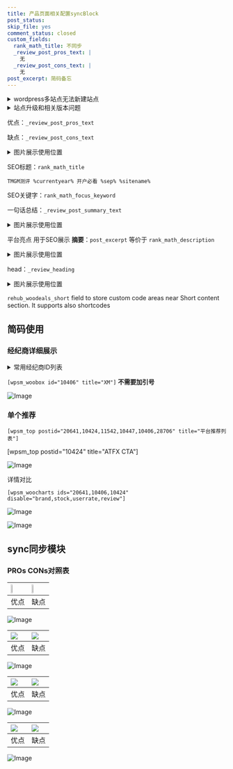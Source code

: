 ```yaml
---
title: 产品页面相关配置syncBlock
post_status: 
skip_file: yes
comment_status: closed
custom_fields:
  rank_math_title: 不同步
  _review_post_pros_text: |
    无
  _review_post_cons_text: |
    无
post_excerpt: 简码备忘
---
```

<details><summary>wordpress多站点无法新建站点</summary>

<li>和报错需要清理cookies一样的原因</li>
<li>wp-config.php里面<code>define( 'SUBDOMAIN_INSTALL', false );//子域名安装</code></li>
<li>新建子站点是用<code>define( 'SUBDOMAIN_INSTALL', true);//子域名安装</code> 完成以后，改成<code>false</code></li>
</details>

<details><summary>站点升级和相关版本问题</summary>

<p>wordpress：5.9.9
woocommerce：7.5.1
出现问题的地方：主题选项里面>><strong>Product layout >>compact style</strong></p>
<p>如何出现没有用过的字段 导致无法保存。先导出配置 然后进行修改，后面再次恢复即可。</p>
<p>出现部分字段无法显示时，需要返回默认布局后，对产品进行保存就好了。</p>
<p></p>
</details>

优点：`_review_post_pros_text`

缺点：`_review_post_cons_text`

<details><summary>图片展示使用位置</summary>

<img src="https://prod-files-secure.s3.us-west-2.amazonaws.com/39ed1227-6d7d-4570-be36-9ccd4a2c4241/f51d3d83-55d4-4bdf-9604-f37ec77ab556/Untitled.png?X-Amz-Algorithm=AWS4-HMAC-SHA256&X-Amz-Content-Sha256=UNSIGNED-PAYLOAD&X-Amz-Credential=ASIAZI2LB4666W5E7NKJ%2F20250615%2Fus-west-2%2Fs3%2Faws4_request&X-Amz-Date=20250615T105524Z&X-Amz-Expires=3600&X-Amz-Security-Token=IQoJb3JpZ2luX2VjEFkaCXVzLXdlc3QtMiJGMEQCIAU7KqaSFtnPQyDz%2Bk9aObDMPT5qoVwMuMs%2FANKlJ7p3AiA%2F%2FaFuv%2F7y9Z%2FrIeNH6gbh1ezyaLI2cVJ2ooouMXRLqSr%2FAwhCEAAaDDYzNzQyMzE4MzgwNSIMHYkw50Bil%2BLuC19NKtwDiFIOv2GoHtt6as%2B5QHrDmF37JcDWHLTtX%2B0FghPDJpHecrbrmBKjAPFK4kTzkaBl4JzKKLDSseH68jIPNxNXbX29NpaHEDz0QhpPyiFqlRFpNKCQNU9ZcEX6N%2BRtEAsjjZYULqziZaBmZbEK9ods4iwYmoDu4h9bNuQW41e%2BIJUiCyMOavRLqN1%2FgaYz0RIdzHZfkz%2Fk49%2BYO7lLbh6mmq4%2FkoIIuDqmL2bNIverCGVa72M5LWMfuZZmAhDBm7M%2BRxpkXBsTGa9l8IXjtUIN2CgzqJJewLjRY8CdgZEOEDZwh6M1Gl0u4R3CKOy%2FsXlJcBeOVRxhgIuKSg67EJqA3w0MxF%2BjFOTlmiV3k%2FDE1OWvXOjRkS03KfYSD55%2BnqeP9ZDH5zF8KdXRS9hZCO%2FLZDg5X7jELQX63zuVPXmkIgo6qF%2FDAZnSvXuvUGBXbpWykSR2A7s1DOo%2FvVhdxaG%2FkzC0AeoezojjKgN0HY7xLQ0l8N6ASsLxa5jxAmqTVB8Kei7ues9%2FXaiZr%2BYRcpn3TO8jN3g0z8W5EQSc45%2BKVB7hUEyYXRRjH38nLAidbc2GDT3t6OExY9AJI6c8o3BVeFYLEftSGcdcYmCCQP3gFMPTSNFjYrAz1D0aeV4w7pm6wgY6pgFs5E3QlHnynddMPn4e%2ByP%2FLnHcBi1sTzYsuRYTTD8VLFUzg94pVgpZpZcwZF9ipEQY1OcNm9SqvMQfhFSe93jg9RXtC4a7%2BQDOV4ejPwkz0YPxzXn3U7Q1qimR1%2BYtOdWzgX4WUT3jHvUxj8FvRGbG%2FaToSnhhRuPGQQ8Nys%2BbOJlqkRhA1gGL04FP1T%2BhWR4YLJ%2BumfxXJrMRwrew8ei333jz6e2p&X-Amz-Signature=e58de2f871674a25ce8e363ae7f259f3fa9314b7503b9bde64cbac53208a25ed&X-Amz-SignedHeaders=host&x-amz-checksum-mode=ENABLED&x-id=GetObject" alt="Image">
</details>

SEO标题：`rank_math_title`

`TMGM测评 %currentyear% 开户必看 %sep% %sitename%`

SEO关键字：`rank_math_focus_keyword`

一句话总结：`_review_post_summary_text`

<details><summary>图片展示使用位置</summary>

<img src="https://prod-files-secure.s3.us-west-2.amazonaws.com/39ed1227-6d7d-4570-be36-9ccd4a2c4241/4b96a922-296c-4f4e-8630-d1c870cbce01/Untitled.png?X-Amz-Algorithm=AWS4-HMAC-SHA256&X-Amz-Content-Sha256=UNSIGNED-PAYLOAD&X-Amz-Credential=ASIAZI2LB4663WCGL3A6%2F20250615%2Fus-west-2%2Fs3%2Faws4_request&X-Amz-Date=20250615T105524Z&X-Amz-Expires=3600&X-Amz-Security-Token=IQoJb3JpZ2luX2VjEFgaCXVzLXdlc3QtMiJIMEYCIQD%2BsfDElzUSw8FTFz%2BFSoYB7aMskViRPMhigNNyKa3HYQIhANvfv12wFlxPNo6L8Kb6UVBgiZfVMT0bNN5Uw7o0QtKuKv8DCEEQABoMNjM3NDIzMTgzODA1IgxM%2B1JP5dBiW7yoQCoq3AOe%2FBVtC6jgHhOMoz5ajomRSyT%2FHtykiQCacrME7ao6uzATT5VRN5inz8zEUrX1c%2BErKKthl3ScDEPZ6OfcSZpmONCsH33yKhx82CSSNBlfwkawjnGAtDJEA9MTamABexnN%2FcJnFzlYBYG6X3sx%2F0OtmiaVo%2FF9pt1mIZmgsqTrXGcNiz7m2lMW0rW5GYRRhN4XDGlzbXtHo2Q2OPcL7mpduVYFPiCpYiQVS%2B2Z61k0pJ5v4x%2F7lYpymHDk0NCD7g%2FLssQ0IHgp4KUmsSDD4SUmqqZ8%2Fq%2FbbaHoB%2BDRWmSxtdq%2BxvDUJEckw5F4NsEEGoz81QcCDRaAxQQfDMD8rUlLQ0uMchh3AUyxL%2BsqnE0XoNPF%2FPKq0R1fnbDZ4xL%2BHIOv72cVm872LMMG5fSP9y6W6OqzBo6J%2BRCxyyzcaRhNj3AE7jARgOXlTeuL8ETYKa%2BIzEMnYDpJEh2MF89vrhuvA7iiIMzXfiP8VAvQL7iqpcGUw%2BaykTtUl%2FdeJUzZCClHjTSg4zlXMzmED0v3kk0ta8iCfK%2Fihoi8UU8waOq3lFnZhu%2FEMMUyzofZ1AwAjNv4KmnmMRSfBJ09ll8d2q8GUl%2FH%2FjzYASFRmKudp2hen3RUHINMw4Z6i6wu7jC287nCBjqkAayu4Ndl5Pm9ySuE%2BycOvzoHkYOKSfoALjQVTSYClBZrDm%2FEPzZmggUufhcc54ztUIL11qaLxoQBfOFxkIBFZe7INCC2JZ6SeDUuU%2B4VPxZ1bGMUeVcQhsh62IuXXxHAoc9rWlhpYITfEzuQUDMuz3Q%2FBsw9Z6ELiT95W1YO4iEP3hKYP01ptUUW%2FAM7sCF9L3EfQodjpd00ioe6bXikVx%2BJv%2BRq&X-Amz-Signature=597954bd0c6302aa150f4731ab1e0b1ffcf7ddf5bb5e9a5b788dff7f96d6504a&X-Amz-SignedHeaders=host&x-amz-checksum-mode=ENABLED&x-id=GetObject" alt="Image">
</details>

平台亮点 用于SEO展示 **摘要**：`post_excerpt`  等价于 `rank_math_description`

<details><summary>图片展示使用位置</summary>

<img src="https://prod-files-secure.s3.us-west-2.amazonaws.com/39ed1227-6d7d-4570-be36-9ccd4a2c4241/1ee11f63-b60a-4dfe-a7a7-d58ff23b5d88/Untitled.png?X-Amz-Algorithm=AWS4-HMAC-SHA256&X-Amz-Content-Sha256=UNSIGNED-PAYLOAD&X-Amz-Credential=ASIAZI2LB466VFJUZRJH%2F20250615%2Fus-west-2%2Fs3%2Faws4_request&X-Amz-Date=20250615T105525Z&X-Amz-Expires=3600&X-Amz-Security-Token=IQoJb3JpZ2luX2VjEFoaCXVzLXdlc3QtMiJHMEUCIQCSJ58N50KFRePDd1YtWs3mYzzXvMgFtSOG%2F1pyZGD71gIgOWgLb1zvsO3Oa4bDf%2BmoJHr32kwKRn13MIfLCxltEbEq%2FwMIQxAAGgw2Mzc0MjMxODM4MDUiDBz4TSBN2OX6YaXDDircA7bLtsVJa%2BODzXoVoMESfbLkRV7qGxirUreDBZEuDmWHii3D9ONjKpILtFiAoTL2JIYEhCQ7PTyoGlTzbE1Qnu2DOZvBZlgNq%2FM514WSCi0ZYk%2FP7Uq5g6HV4Xz%2FKCME6%2B7q5TJJqLos69%2BoHPUx1eSqC%2BiVqQwCHiSKXQx2dY2x8bGchPgDFeo%2BHK%2B9K1AFSkvAsQzC2ZnfdKAmNiliWKy2GA1Vr9Y1%2FOoHsozPb8Tp%2BWZavhHr%2F%2FH1d5iSrwM8ApkCd0VR51XfOgc832IAZo8Ik7BdoGHQ5ig7a9wcUzh0kG5dOu2uCPQfu%2FdLEs30Mqyad3R4meRuh6fYi6ukEiwhcXdqEzdS98tLGX2N2moWzjuks%2FKLLuGJLs7aLvjf%2B8j0YNAuK8qL%2BsbgNhuGNbvvMrE99zCcok4GOitqvvJypKKVc1xI7k0U%2FMOi5x8V24JPLU%2BXTrZ57aVQYRFX2YKWV2rB4lakjKfeDH7rAjSutoJB8ghWiknZhDseQKIN36rpNA%2BbqAgp2zfaL54MB9DsJaebvZ%2BFW4FfOMW9tQSYogSOOhVL1XjxeZ5AUnm%2FH%2BkRO9slelNoUZNqn7I%2FMwXep4dzjWtk1era%2BeXv07xp4VxjKrpDK3kHPBuRMO%2B3usIGOqUB70la6GYgJQcD1d2GNGFFGD0aAlaJzJVB%2BtuF1Td%2FFYN3xcfKrm%2F4OxCI5319c0QaR41jQa6ngoTq9oS39CHPYTW2nWFx37fNOAeN4iMoUKvgcNgo1Zj%2BzIrA3YhapJqU4IAWEXJJ3tLAvF4JtAfRJBS8ZN1aBAqByIrSGAEm1biWzCirCH4oXmKUEkEpTbDfIOamX9BtCUztXqC8S1T8BkbALIz9&X-Amz-Signature=d5a3aa36322c17b5c8c42a9f47a2e925c7f0f0130927b0b39ac96650d2b69956&X-Amz-SignedHeaders=host&x-amz-checksum-mode=ENABLED&x-id=GetObject" alt="Image">
<img src="https://prod-files-secure.s3.us-west-2.amazonaws.com/39ed1227-6d7d-4570-be36-9ccd4a2c4241/ad4118b5-78d8-4fbe-801e-3b29b5d99c01/Untitled.png?X-Amz-Algorithm=AWS4-HMAC-SHA256&X-Amz-Content-Sha256=UNSIGNED-PAYLOAD&X-Amz-Credential=ASIAZI2LB466VFJUZRJH%2F20250615%2Fus-west-2%2Fs3%2Faws4_request&X-Amz-Date=20250615T105525Z&X-Amz-Expires=3600&X-Amz-Security-Token=IQoJb3JpZ2luX2VjEFoaCXVzLXdlc3QtMiJHMEUCIQCSJ58N50KFRePDd1YtWs3mYzzXvMgFtSOG%2F1pyZGD71gIgOWgLb1zvsO3Oa4bDf%2BmoJHr32kwKRn13MIfLCxltEbEq%2FwMIQxAAGgw2Mzc0MjMxODM4MDUiDBz4TSBN2OX6YaXDDircA7bLtsVJa%2BODzXoVoMESfbLkRV7qGxirUreDBZEuDmWHii3D9ONjKpILtFiAoTL2JIYEhCQ7PTyoGlTzbE1Qnu2DOZvBZlgNq%2FM514WSCi0ZYk%2FP7Uq5g6HV4Xz%2FKCME6%2B7q5TJJqLos69%2BoHPUx1eSqC%2BiVqQwCHiSKXQx2dY2x8bGchPgDFeo%2BHK%2B9K1AFSkvAsQzC2ZnfdKAmNiliWKy2GA1Vr9Y1%2FOoHsozPb8Tp%2BWZavhHr%2F%2FH1d5iSrwM8ApkCd0VR51XfOgc832IAZo8Ik7BdoGHQ5ig7a9wcUzh0kG5dOu2uCPQfu%2FdLEs30Mqyad3R4meRuh6fYi6ukEiwhcXdqEzdS98tLGX2N2moWzjuks%2FKLLuGJLs7aLvjf%2B8j0YNAuK8qL%2BsbgNhuGNbvvMrE99zCcok4GOitqvvJypKKVc1xI7k0U%2FMOi5x8V24JPLU%2BXTrZ57aVQYRFX2YKWV2rB4lakjKfeDH7rAjSutoJB8ghWiknZhDseQKIN36rpNA%2BbqAgp2zfaL54MB9DsJaebvZ%2BFW4FfOMW9tQSYogSOOhVL1XjxeZ5AUnm%2FH%2BkRO9slelNoUZNqn7I%2FMwXep4dzjWtk1era%2BeXv07xp4VxjKrpDK3kHPBuRMO%2B3usIGOqUB70la6GYgJQcD1d2GNGFFGD0aAlaJzJVB%2BtuF1Td%2FFYN3xcfKrm%2F4OxCI5319c0QaR41jQa6ngoTq9oS39CHPYTW2nWFx37fNOAeN4iMoUKvgcNgo1Zj%2BzIrA3YhapJqU4IAWEXJJ3tLAvF4JtAfRJBS8ZN1aBAqByIrSGAEm1biWzCirCH4oXmKUEkEpTbDfIOamX9BtCUztXqC8S1T8BkbALIz9&X-Amz-Signature=bb61c48d015e769dfc5d44378708a62ce9324a981eb8e383572ecbce56cb58c0&X-Amz-SignedHeaders=host&x-amz-checksum-mode=ENABLED&x-id=GetObject" alt="Image">
<img src="https://prod-files-secure.s3.us-west-2.amazonaws.com/39ed1227-6d7d-4570-be36-9ccd4a2c4241/a38cf7c9-a79c-4b64-9e94-13589fe0758b/Untitled.png?X-Amz-Algorithm=AWS4-HMAC-SHA256&X-Amz-Content-Sha256=UNSIGNED-PAYLOAD&X-Amz-Credential=ASIAZI2LB466VFJUZRJH%2F20250615%2Fus-west-2%2Fs3%2Faws4_request&X-Amz-Date=20250615T105525Z&X-Amz-Expires=3600&X-Amz-Security-Token=IQoJb3JpZ2luX2VjEFoaCXVzLXdlc3QtMiJHMEUCIQCSJ58N50KFRePDd1YtWs3mYzzXvMgFtSOG%2F1pyZGD71gIgOWgLb1zvsO3Oa4bDf%2BmoJHr32kwKRn13MIfLCxltEbEq%2FwMIQxAAGgw2Mzc0MjMxODM4MDUiDBz4TSBN2OX6YaXDDircA7bLtsVJa%2BODzXoVoMESfbLkRV7qGxirUreDBZEuDmWHii3D9ONjKpILtFiAoTL2JIYEhCQ7PTyoGlTzbE1Qnu2DOZvBZlgNq%2FM514WSCi0ZYk%2FP7Uq5g6HV4Xz%2FKCME6%2B7q5TJJqLos69%2BoHPUx1eSqC%2BiVqQwCHiSKXQx2dY2x8bGchPgDFeo%2BHK%2B9K1AFSkvAsQzC2ZnfdKAmNiliWKy2GA1Vr9Y1%2FOoHsozPb8Tp%2BWZavhHr%2F%2FH1d5iSrwM8ApkCd0VR51XfOgc832IAZo8Ik7BdoGHQ5ig7a9wcUzh0kG5dOu2uCPQfu%2FdLEs30Mqyad3R4meRuh6fYi6ukEiwhcXdqEzdS98tLGX2N2moWzjuks%2FKLLuGJLs7aLvjf%2B8j0YNAuK8qL%2BsbgNhuGNbvvMrE99zCcok4GOitqvvJypKKVc1xI7k0U%2FMOi5x8V24JPLU%2BXTrZ57aVQYRFX2YKWV2rB4lakjKfeDH7rAjSutoJB8ghWiknZhDseQKIN36rpNA%2BbqAgp2zfaL54MB9DsJaebvZ%2BFW4FfOMW9tQSYogSOOhVL1XjxeZ5AUnm%2FH%2BkRO9slelNoUZNqn7I%2FMwXep4dzjWtk1era%2BeXv07xp4VxjKrpDK3kHPBuRMO%2B3usIGOqUB70la6GYgJQcD1d2GNGFFGD0aAlaJzJVB%2BtuF1Td%2FFYN3xcfKrm%2F4OxCI5319c0QaR41jQa6ngoTq9oS39CHPYTW2nWFx37fNOAeN4iMoUKvgcNgo1Zj%2BzIrA3YhapJqU4IAWEXJJ3tLAvF4JtAfRJBS8ZN1aBAqByIrSGAEm1biWzCirCH4oXmKUEkEpTbDfIOamX9BtCUztXqC8S1T8BkbALIz9&X-Amz-Signature=c4dc531a97a7c349f81958ef73166e57e5aab8190008ac880cc55597487064e2&X-Amz-SignedHeaders=host&x-amz-checksum-mode=ENABLED&x-id=GetObject" alt="Image">
<img src="https://prod-files-secure.s3.us-west-2.amazonaws.com/39ed1227-6d7d-4570-be36-9ccd4a2c4241/7da6fc1e-d2ac-42ae-8c75-cb5749aa18f6/Untitled.png?X-Amz-Algorithm=AWS4-HMAC-SHA256&X-Amz-Content-Sha256=UNSIGNED-PAYLOAD&X-Amz-Credential=ASIAZI2LB466VFJUZRJH%2F20250615%2Fus-west-2%2Fs3%2Faws4_request&X-Amz-Date=20250615T105525Z&X-Amz-Expires=3600&X-Amz-Security-Token=IQoJb3JpZ2luX2VjEFoaCXVzLXdlc3QtMiJHMEUCIQCSJ58N50KFRePDd1YtWs3mYzzXvMgFtSOG%2F1pyZGD71gIgOWgLb1zvsO3Oa4bDf%2BmoJHr32kwKRn13MIfLCxltEbEq%2FwMIQxAAGgw2Mzc0MjMxODM4MDUiDBz4TSBN2OX6YaXDDircA7bLtsVJa%2BODzXoVoMESfbLkRV7qGxirUreDBZEuDmWHii3D9ONjKpILtFiAoTL2JIYEhCQ7PTyoGlTzbE1Qnu2DOZvBZlgNq%2FM514WSCi0ZYk%2FP7Uq5g6HV4Xz%2FKCME6%2B7q5TJJqLos69%2BoHPUx1eSqC%2BiVqQwCHiSKXQx2dY2x8bGchPgDFeo%2BHK%2B9K1AFSkvAsQzC2ZnfdKAmNiliWKy2GA1Vr9Y1%2FOoHsozPb8Tp%2BWZavhHr%2F%2FH1d5iSrwM8ApkCd0VR51XfOgc832IAZo8Ik7BdoGHQ5ig7a9wcUzh0kG5dOu2uCPQfu%2FdLEs30Mqyad3R4meRuh6fYi6ukEiwhcXdqEzdS98tLGX2N2moWzjuks%2FKLLuGJLs7aLvjf%2B8j0YNAuK8qL%2BsbgNhuGNbvvMrE99zCcok4GOitqvvJypKKVc1xI7k0U%2FMOi5x8V24JPLU%2BXTrZ57aVQYRFX2YKWV2rB4lakjKfeDH7rAjSutoJB8ghWiknZhDseQKIN36rpNA%2BbqAgp2zfaL54MB9DsJaebvZ%2BFW4FfOMW9tQSYogSOOhVL1XjxeZ5AUnm%2FH%2BkRO9slelNoUZNqn7I%2FMwXep4dzjWtk1era%2BeXv07xp4VxjKrpDK3kHPBuRMO%2B3usIGOqUB70la6GYgJQcD1d2GNGFFGD0aAlaJzJVB%2BtuF1Td%2FFYN3xcfKrm%2F4OxCI5319c0QaR41jQa6ngoTq9oS39CHPYTW2nWFx37fNOAeN4iMoUKvgcNgo1Zj%2BzIrA3YhapJqU4IAWEXJJ3tLAvF4JtAfRJBS8ZN1aBAqByIrSGAEm1biWzCirCH4oXmKUEkEpTbDfIOamX9BtCUztXqC8S1T8BkbALIz9&X-Amz-Signature=e8cc2278c759d8c352a9a1bdf84ec17d03de3baf5dc880823978f8bbb5db8542&X-Amz-SignedHeaders=host&x-amz-checksum-mode=ENABLED&x-id=GetObject" alt="Image">
<img src="https://prod-files-secure.s3.us-west-2.amazonaws.com/39ed1227-6d7d-4570-be36-9ccd4a2c4241/7e97f40a-eaee-47f5-b2f9-475f96808fa7/Untitled.png?X-Amz-Algorithm=AWS4-HMAC-SHA256&X-Amz-Content-Sha256=UNSIGNED-PAYLOAD&X-Amz-Credential=ASIAZI2LB466VFJUZRJH%2F20250615%2Fus-west-2%2Fs3%2Faws4_request&X-Amz-Date=20250615T105525Z&X-Amz-Expires=3600&X-Amz-Security-Token=IQoJb3JpZ2luX2VjEFoaCXVzLXdlc3QtMiJHMEUCIQCSJ58N50KFRePDd1YtWs3mYzzXvMgFtSOG%2F1pyZGD71gIgOWgLb1zvsO3Oa4bDf%2BmoJHr32kwKRn13MIfLCxltEbEq%2FwMIQxAAGgw2Mzc0MjMxODM4MDUiDBz4TSBN2OX6YaXDDircA7bLtsVJa%2BODzXoVoMESfbLkRV7qGxirUreDBZEuDmWHii3D9ONjKpILtFiAoTL2JIYEhCQ7PTyoGlTzbE1Qnu2DOZvBZlgNq%2FM514WSCi0ZYk%2FP7Uq5g6HV4Xz%2FKCME6%2B7q5TJJqLos69%2BoHPUx1eSqC%2BiVqQwCHiSKXQx2dY2x8bGchPgDFeo%2BHK%2B9K1AFSkvAsQzC2ZnfdKAmNiliWKy2GA1Vr9Y1%2FOoHsozPb8Tp%2BWZavhHr%2F%2FH1d5iSrwM8ApkCd0VR51XfOgc832IAZo8Ik7BdoGHQ5ig7a9wcUzh0kG5dOu2uCPQfu%2FdLEs30Mqyad3R4meRuh6fYi6ukEiwhcXdqEzdS98tLGX2N2moWzjuks%2FKLLuGJLs7aLvjf%2B8j0YNAuK8qL%2BsbgNhuGNbvvMrE99zCcok4GOitqvvJypKKVc1xI7k0U%2FMOi5x8V24JPLU%2BXTrZ57aVQYRFX2YKWV2rB4lakjKfeDH7rAjSutoJB8ghWiknZhDseQKIN36rpNA%2BbqAgp2zfaL54MB9DsJaebvZ%2BFW4FfOMW9tQSYogSOOhVL1XjxeZ5AUnm%2FH%2BkRO9slelNoUZNqn7I%2FMwXep4dzjWtk1era%2BeXv07xp4VxjKrpDK3kHPBuRMO%2B3usIGOqUB70la6GYgJQcD1d2GNGFFGD0aAlaJzJVB%2BtuF1Td%2FFYN3xcfKrm%2F4OxCI5319c0QaR41jQa6ngoTq9oS39CHPYTW2nWFx37fNOAeN4iMoUKvgcNgo1Zj%2BzIrA3YhapJqU4IAWEXJJ3tLAvF4JtAfRJBS8ZN1aBAqByIrSGAEm1biWzCirCH4oXmKUEkEpTbDfIOamX9BtCUztXqC8S1T8BkbALIz9&X-Amz-Signature=3afa1a2df0902b04fe974dff47bbfc55a4f1bfb1405a75056a9660798051e8b8&X-Amz-SignedHeaders=host&x-amz-checksum-mode=ENABLED&x-id=GetObject" alt="Image">
</details>

head：`_review_heading`

<details><summary>图片展示使用位置</summary>

<img src="https://prod-files-secure.s3.us-west-2.amazonaws.com/39ed1227-6d7d-4570-be36-9ccd4a2c4241/3a4650ad-9887-415c-889a-edd51fa54f27/Untitled.png?X-Amz-Algorithm=AWS4-HMAC-SHA256&X-Amz-Content-Sha256=UNSIGNED-PAYLOAD&X-Amz-Credential=ASIAZI2LB4664KQW6KFS%2F20250615%2Fus-west-2%2Fs3%2Faws4_request&X-Amz-Date=20250615T105525Z&X-Amz-Expires=3600&X-Amz-Security-Token=IQoJb3JpZ2luX2VjEFoaCXVzLXdlc3QtMiJIMEYCIQCxDXhNx5bFNseJP7sXZyiZWFYkYQY5gsyHKfizItnEOQIhAMJ7o0vjbi9f651CJRBJYi0XJu9jWMLFPOftw1zP7Pl8Kv8DCEMQABoMNjM3NDIzMTgzODA1IgyKu%2FgVsu1devYCC0wq3AM%2FUX6zhq7QbH4jmqXsatZRzOqz%2BGBnNPyJQIdpkrWZyAHzCPXW%2BGdRcPL9A0eUWdyY19FC%2BHyuJg3%2BsRqHjgMOqEAZf91z4ZGZ0tQ5t9dRL2CafgXROKmfmFAsbzArOiyWf5TK8DAkNsYynvup5yiJrQTvUHNgFsPWzasGNQtOVLByAPtBNI9XgnWB9Jd0moRtOL4BZeAQQ2QhM24SFUBwnK9ERy%2FiLPIZFIx2AvUvsX4souqMEzjX0U4DLx43en3uvBhpEUPfVXxmX7sSNNvu0HXojNRwGcdEFIpBZ6aGceOnV24DVAeyPMSynCNfrQR3z9fpAhJ18xI2CWsReDwNEOb2NT6R99JzKEtH%2FPXmFxL38vNJ3LwP70IFbn4TNcRtc66UVxDZpDRhfRnjxw6vYBlIxbr%2B9P0SxvMUMVYuM9YTdFZCgxHmCn2ozjAQ64hO1Lf5NXpKVN3HgGaW3Y2%2FraGdGL%2FmiFTX2DwS6A0jyogvhf6qb0InZgqKgJln%2B44DznAG28xpnfZ5KNl9zU5GThC6bBidnysI0L%2B%2FdVNOvIVpTXrm4cjWBy0T9173EQMoSckDAM8opOLU4xFgCfIkuQ6wUBw%2B9iBUGeOJ86i4JE9J2hxsMgWKR8RDHzDoubrCBjqkAYGEXjXiiWMsaP%2FV7qwqB7laLO1dpE3314J9JJSkSETK0CL5UzFdnESLA3kCsANxPRCO5Y30sVGmQEG6%2F1EzfdPcGyjMyPVGPGYFtsEyXbrMKcYx6UYKT7hzS4eRA5l%2F2t8eOzLmK7xJ3%2B0m0pU27TBLB3QOY2JJFI3CGCoHvVaMsfq8fL4gd3JHDp7Ky1FJEfGElKC2QCKGn7BHUOzanxBoy%2Fay&X-Amz-Signature=dec086e340e73e3d0967c16e9bbdfc17b2d169d75c6baa6b9759827f538e0100&X-Amz-SignedHeaders=host&x-amz-checksum-mode=ENABLED&x-id=GetObject" alt="Image">
</details>

`rehub_woodeals_short`	field to store custom code areas near Short content section. It supports also shortcodes



## 简码使用

### 经纪商详细展示

<details><summary>常用经纪商ID列表</summary>

<pre><code class="php">嘉盛 ===> 20641  [wpsm_woobox id="20641" title="嘉盛"]
易信easymarkets ===> 11542  [wpsm_woobox id="11542" title="易信easymarkets"]
ATFX外汇 ===> 10424  [wpsm_woobox id="10424" title="ATFX"]
XM ===> 10406  [wpsm_woobox id="10406" title="XM"]
TMGM ===> 29622  [wpsm_woobox id="29622" title="TMGM"]
HYCM ===> 10447  [wpsm_woobox id="10447" title="HYCM"]
fpmarkets澳福外汇 ===> 20639  [wpsm_woobox id="20639" title="fpmarkets澳福外汇"]</code></pre>
</details>

`[wpsm_woobox id="10406" title="XM"]` **不需要加引号**

![Image](https://prod-files-secure.s3.us-west-2.amazonaws.com/39ed1227-6d7d-4570-be36-9ccd4a2c4241/4f898f9d-0fa7-4e43-acd3-ac6bc7be575a/Untitled.png?X-Amz-Algorithm=AWS4-HMAC-SHA256&X-Amz-Content-Sha256=UNSIGNED-PAYLOAD&X-Amz-Credential=ASIAZI2LB466WI7DVNPN%2F20250615%2Fus-west-2%2Fs3%2Faws4_request&X-Amz-Date=20250615T105522Z&X-Amz-Expires=3600&X-Amz-Security-Token=IQoJb3JpZ2luX2VjEFgaCXVzLXdlc3QtMiJGMEQCIBi26BCtF1Jgtj1F4PvD98kswbUdl6YM7TPQV9dd2HDSAiA07ljHpG9XRx0%2F%2FRZNVTnevkCDe5Pz%2BCwnt1K0s0YHMir%2FAwhBEAAaDDYzNzQyMzE4MzgwNSIMVlH4U8JknWuROeMZKtwDWoQ%2By6yKXiuo3jPoOX6Ouw04h7hvaSDBnUEFShI0h8Elrjf%2FULukQkjjBMMdCDtu%2Bd9E%2FBT5zOkhKib0DHWbAgnIuJM3u1m%2FTenNcm9WJX37VDZWbkafLnxiM5H16nk9YP0QZOWzcQqd3UJQChWZL7%2F82fCEMGzff4MM7l9v17VBBlXBSuboC3AE6Oibrj9Wl45XuyBIWAYN1xV0x2DTC%2BOuLOAhS3tmfn6Dbpq%2FRjV%2BXqsKJCz%2BYMyudOR703XquMS2Y6YvwmV3UB%2BKZL0aIypz%2F1Z0ssZM96E1qBXtLJqrB651w8FeClRspAe8MqJrfV6FwYkJyNEUIPshzM0YRJv8ykclA4Bb560wwQfuYQ5XVM8%2FTQyESSTjChqDt5qBH2NMi27%2BDVLHrqbgRYSur8yCQ7SAHMcwiyxD5%2F%2BORsm6WBR9uB8A5k3FjTs%2FQgx5sk4%2ByH0Uoq6OOAmP4YPcpYrifUyyQ%2F%2FU8wfhKrMemYz9N1fg%2BZUC8iBi4BTv870GgQlbnnfrO1yVvHMjs40zhsJIfoL9MsLtf%2Fcm0%2BPyEOIRCBrIsCMInkpb1UH5M1ss6zeQBIQxD2nEfOh4uV5OA0KEsUFXwWfgdNh1u0xoE%2B9AZzdy5q8ClTcnhPYwieu5wgY6pgERk8tSEneQrg8hZP35y9mqZMqyyR4HGROmfHyu%2Fv0mWlAVdJK50riVCt6PDBDy6S98%2FhObi84O%2B4f3KJSEFLWaptKfmiG9HtTzF5sgQ2BFawO%2FVBUlEnaXTAtA5gGhgaC2zfmhApgXNoo9%2BYPYgGMr5eMSyrMIHbb%2BVjKFLdaAlZyMQvrAZfUzKuw4waBZc6B5dvGG1aZH0Jes86ojIrjlLkPXGM50&X-Amz-Signature=2d38bbbac2d16be185a00e6c2e3cf85bc1d3b6c12912cbd1db0e68d7f387f172&X-Amz-SignedHeaders=host&x-amz-checksum-mode=ENABLED&x-id=GetObject)

### 单个推荐
`[wpsm_top postid="20641,10424,11542,10447,10406,28706" title="平台推荐列表"]`

[wpsm_top postid="10424" title="ATFX CTA"]

![Image](https://prod-files-secure.s3.us-west-2.amazonaws.com/39ed1227-6d7d-4570-be36-9ccd4a2c4241/5ac620dc-51a8-48b6-b55d-91f47299193c/Untitled.png?X-Amz-Algorithm=AWS4-HMAC-SHA256&X-Amz-Content-Sha256=UNSIGNED-PAYLOAD&X-Amz-Credential=ASIAZI2LB466WI7DVNPN%2F20250615%2Fus-west-2%2Fs3%2Faws4_request&X-Amz-Date=20250615T105522Z&X-Amz-Expires=3600&X-Amz-Security-Token=IQoJb3JpZ2luX2VjEFgaCXVzLXdlc3QtMiJGMEQCIBi26BCtF1Jgtj1F4PvD98kswbUdl6YM7TPQV9dd2HDSAiA07ljHpG9XRx0%2F%2FRZNVTnevkCDe5Pz%2BCwnt1K0s0YHMir%2FAwhBEAAaDDYzNzQyMzE4MzgwNSIMVlH4U8JknWuROeMZKtwDWoQ%2By6yKXiuo3jPoOX6Ouw04h7hvaSDBnUEFShI0h8Elrjf%2FULukQkjjBMMdCDtu%2Bd9E%2FBT5zOkhKib0DHWbAgnIuJM3u1m%2FTenNcm9WJX37VDZWbkafLnxiM5H16nk9YP0QZOWzcQqd3UJQChWZL7%2F82fCEMGzff4MM7l9v17VBBlXBSuboC3AE6Oibrj9Wl45XuyBIWAYN1xV0x2DTC%2BOuLOAhS3tmfn6Dbpq%2FRjV%2BXqsKJCz%2BYMyudOR703XquMS2Y6YvwmV3UB%2BKZL0aIypz%2F1Z0ssZM96E1qBXtLJqrB651w8FeClRspAe8MqJrfV6FwYkJyNEUIPshzM0YRJv8ykclA4Bb560wwQfuYQ5XVM8%2FTQyESSTjChqDt5qBH2NMi27%2BDVLHrqbgRYSur8yCQ7SAHMcwiyxD5%2F%2BORsm6WBR9uB8A5k3FjTs%2FQgx5sk4%2ByH0Uoq6OOAmP4YPcpYrifUyyQ%2F%2FU8wfhKrMemYz9N1fg%2BZUC8iBi4BTv870GgQlbnnfrO1yVvHMjs40zhsJIfoL9MsLtf%2Fcm0%2BPyEOIRCBrIsCMInkpb1UH5M1ss6zeQBIQxD2nEfOh4uV5OA0KEsUFXwWfgdNh1u0xoE%2B9AZzdy5q8ClTcnhPYwieu5wgY6pgERk8tSEneQrg8hZP35y9mqZMqyyR4HGROmfHyu%2Fv0mWlAVdJK50riVCt6PDBDy6S98%2FhObi84O%2B4f3KJSEFLWaptKfmiG9HtTzF5sgQ2BFawO%2FVBUlEnaXTAtA5gGhgaC2zfmhApgXNoo9%2BYPYgGMr5eMSyrMIHbb%2BVjKFLdaAlZyMQvrAZfUzKuw4waBZc6B5dvGG1aZH0Jes86ojIrjlLkPXGM50&X-Amz-Signature=6a205eeab4fc3abfa7006f9ef43ada49cb38872d1ae46ecf774268e9855ec69b&X-Amz-SignedHeaders=host&x-amz-checksum-mode=ENABLED&x-id=GetObject)

详情对比

`[wpsm_woocharts ids="20641,10406,10424" disable="brand,stock,userrate,review"]`

![Image](https://prod-files-secure.s3.us-west-2.amazonaws.com/39ed1227-6d7d-4570-be36-9ccd4a2c4241/bf3ba45f-b9f3-4295-8aef-b4a495fd25f4/Untitled.png?X-Amz-Algorithm=AWS4-HMAC-SHA256&X-Amz-Content-Sha256=UNSIGNED-PAYLOAD&X-Amz-Credential=ASIAZI2LB466WI7DVNPN%2F20250615%2Fus-west-2%2Fs3%2Faws4_request&X-Amz-Date=20250615T105522Z&X-Amz-Expires=3600&X-Amz-Security-Token=IQoJb3JpZ2luX2VjEFgaCXVzLXdlc3QtMiJGMEQCIBi26BCtF1Jgtj1F4PvD98kswbUdl6YM7TPQV9dd2HDSAiA07ljHpG9XRx0%2F%2FRZNVTnevkCDe5Pz%2BCwnt1K0s0YHMir%2FAwhBEAAaDDYzNzQyMzE4MzgwNSIMVlH4U8JknWuROeMZKtwDWoQ%2By6yKXiuo3jPoOX6Ouw04h7hvaSDBnUEFShI0h8Elrjf%2FULukQkjjBMMdCDtu%2Bd9E%2FBT5zOkhKib0DHWbAgnIuJM3u1m%2FTenNcm9WJX37VDZWbkafLnxiM5H16nk9YP0QZOWzcQqd3UJQChWZL7%2F82fCEMGzff4MM7l9v17VBBlXBSuboC3AE6Oibrj9Wl45XuyBIWAYN1xV0x2DTC%2BOuLOAhS3tmfn6Dbpq%2FRjV%2BXqsKJCz%2BYMyudOR703XquMS2Y6YvwmV3UB%2BKZL0aIypz%2F1Z0ssZM96E1qBXtLJqrB651w8FeClRspAe8MqJrfV6FwYkJyNEUIPshzM0YRJv8ykclA4Bb560wwQfuYQ5XVM8%2FTQyESSTjChqDt5qBH2NMi27%2BDVLHrqbgRYSur8yCQ7SAHMcwiyxD5%2F%2BORsm6WBR9uB8A5k3FjTs%2FQgx5sk4%2ByH0Uoq6OOAmP4YPcpYrifUyyQ%2F%2FU8wfhKrMemYz9N1fg%2BZUC8iBi4BTv870GgQlbnnfrO1yVvHMjs40zhsJIfoL9MsLtf%2Fcm0%2BPyEOIRCBrIsCMInkpb1UH5M1ss6zeQBIQxD2nEfOh4uV5OA0KEsUFXwWfgdNh1u0xoE%2B9AZzdy5q8ClTcnhPYwieu5wgY6pgERk8tSEneQrg8hZP35y9mqZMqyyR4HGROmfHyu%2Fv0mWlAVdJK50riVCt6PDBDy6S98%2FhObi84O%2B4f3KJSEFLWaptKfmiG9HtTzF5sgQ2BFawO%2FVBUlEnaXTAtA5gGhgaC2zfmhApgXNoo9%2BYPYgGMr5eMSyrMIHbb%2BVjKFLdaAlZyMQvrAZfUzKuw4waBZc6B5dvGG1aZH0Jes86ojIrjlLkPXGM50&X-Amz-Signature=3c150fb5a854197851d61f8fd51459d2a358fc382549726aa8a179488e5e041d&X-Amz-SignedHeaders=host&x-amz-checksum-mode=ENABLED&x-id=GetObject)

![Image](https://prod-files-secure.s3.us-west-2.amazonaws.com/39ed1227-6d7d-4570-be36-9ccd4a2c4241/30bc56ef-f383-4b48-9768-2ebc9e436ec0/Untitled.png?X-Amz-Algorithm=AWS4-HMAC-SHA256&X-Amz-Content-Sha256=UNSIGNED-PAYLOAD&X-Amz-Credential=ASIAZI2LB466WI7DVNPN%2F20250615%2Fus-west-2%2Fs3%2Faws4_request&X-Amz-Date=20250615T105522Z&X-Amz-Expires=3600&X-Amz-Security-Token=IQoJb3JpZ2luX2VjEFgaCXVzLXdlc3QtMiJGMEQCIBi26BCtF1Jgtj1F4PvD98kswbUdl6YM7TPQV9dd2HDSAiA07ljHpG9XRx0%2F%2FRZNVTnevkCDe5Pz%2BCwnt1K0s0YHMir%2FAwhBEAAaDDYzNzQyMzE4MzgwNSIMVlH4U8JknWuROeMZKtwDWoQ%2By6yKXiuo3jPoOX6Ouw04h7hvaSDBnUEFShI0h8Elrjf%2FULukQkjjBMMdCDtu%2Bd9E%2FBT5zOkhKib0DHWbAgnIuJM3u1m%2FTenNcm9WJX37VDZWbkafLnxiM5H16nk9YP0QZOWzcQqd3UJQChWZL7%2F82fCEMGzff4MM7l9v17VBBlXBSuboC3AE6Oibrj9Wl45XuyBIWAYN1xV0x2DTC%2BOuLOAhS3tmfn6Dbpq%2FRjV%2BXqsKJCz%2BYMyudOR703XquMS2Y6YvwmV3UB%2BKZL0aIypz%2F1Z0ssZM96E1qBXtLJqrB651w8FeClRspAe8MqJrfV6FwYkJyNEUIPshzM0YRJv8ykclA4Bb560wwQfuYQ5XVM8%2FTQyESSTjChqDt5qBH2NMi27%2BDVLHrqbgRYSur8yCQ7SAHMcwiyxD5%2F%2BORsm6WBR9uB8A5k3FjTs%2FQgx5sk4%2ByH0Uoq6OOAmP4YPcpYrifUyyQ%2F%2FU8wfhKrMemYz9N1fg%2BZUC8iBi4BTv870GgQlbnnfrO1yVvHMjs40zhsJIfoL9MsLtf%2Fcm0%2BPyEOIRCBrIsCMInkpb1UH5M1ss6zeQBIQxD2nEfOh4uV5OA0KEsUFXwWfgdNh1u0xoE%2B9AZzdy5q8ClTcnhPYwieu5wgY6pgERk8tSEneQrg8hZP35y9mqZMqyyR4HGROmfHyu%2Fv0mWlAVdJK50riVCt6PDBDy6S98%2FhObi84O%2B4f3KJSEFLWaptKfmiG9HtTzF5sgQ2BFawO%2FVBUlEnaXTAtA5gGhgaC2zfmhApgXNoo9%2BYPYgGMr5eMSyrMIHbb%2BVjKFLdaAlZyMQvrAZfUzKuw4waBZc6B5dvGG1aZH0Jes86ojIrjlLkPXGM50&X-Amz-Signature=67602d7c9f0ea186eefa0decdcf944de15b34a6c819af38204f9eb2380899467&X-Amz-SignedHeaders=host&x-amz-checksum-mode=ENABLED&x-id=GetObject)

## sync同步模块

### PROs CONs对照表

| <img src="https://cdn.ifttt.fun/gh/jarlin8/OSS@main/icons/customize/pros.svg" height="auto" width="37.3%"> | <img src="https://cdn.ifttt.fun/gh/jarlin8/OSS@main/icons/customize/cons.svg" height="auto" width="28.8%"> |
| :--- | :--- |
| 优点 | 缺点 |

![Image](https://prod-files-secure.s3.us-west-2.amazonaws.com/39ed1227-6d7d-4570-be36-9ccd4a2c4241/8742b755-dfb5-4004-9a5f-d6e561664bd8/Untitled.png?X-Amz-Algorithm=AWS4-HMAC-SHA256&X-Amz-Content-Sha256=UNSIGNED-PAYLOAD&X-Amz-Credential=ASIAZI2LB466WI7DVNPN%2F20250615%2Fus-west-2%2Fs3%2Faws4_request&X-Amz-Date=20250615T105522Z&X-Amz-Expires=3600&X-Amz-Security-Token=IQoJb3JpZ2luX2VjEFgaCXVzLXdlc3QtMiJGMEQCIBi26BCtF1Jgtj1F4PvD98kswbUdl6YM7TPQV9dd2HDSAiA07ljHpG9XRx0%2F%2FRZNVTnevkCDe5Pz%2BCwnt1K0s0YHMir%2FAwhBEAAaDDYzNzQyMzE4MzgwNSIMVlH4U8JknWuROeMZKtwDWoQ%2By6yKXiuo3jPoOX6Ouw04h7hvaSDBnUEFShI0h8Elrjf%2FULukQkjjBMMdCDtu%2Bd9E%2FBT5zOkhKib0DHWbAgnIuJM3u1m%2FTenNcm9WJX37VDZWbkafLnxiM5H16nk9YP0QZOWzcQqd3UJQChWZL7%2F82fCEMGzff4MM7l9v17VBBlXBSuboC3AE6Oibrj9Wl45XuyBIWAYN1xV0x2DTC%2BOuLOAhS3tmfn6Dbpq%2FRjV%2BXqsKJCz%2BYMyudOR703XquMS2Y6YvwmV3UB%2BKZL0aIypz%2F1Z0ssZM96E1qBXtLJqrB651w8FeClRspAe8MqJrfV6FwYkJyNEUIPshzM0YRJv8ykclA4Bb560wwQfuYQ5XVM8%2FTQyESSTjChqDt5qBH2NMi27%2BDVLHrqbgRYSur8yCQ7SAHMcwiyxD5%2F%2BORsm6WBR9uB8A5k3FjTs%2FQgx5sk4%2ByH0Uoq6OOAmP4YPcpYrifUyyQ%2F%2FU8wfhKrMemYz9N1fg%2BZUC8iBi4BTv870GgQlbnnfrO1yVvHMjs40zhsJIfoL9MsLtf%2Fcm0%2BPyEOIRCBrIsCMInkpb1UH5M1ss6zeQBIQxD2nEfOh4uV5OA0KEsUFXwWfgdNh1u0xoE%2B9AZzdy5q8ClTcnhPYwieu5wgY6pgERk8tSEneQrg8hZP35y9mqZMqyyR4HGROmfHyu%2Fv0mWlAVdJK50riVCt6PDBDy6S98%2FhObi84O%2B4f3KJSEFLWaptKfmiG9HtTzF5sgQ2BFawO%2FVBUlEnaXTAtA5gGhgaC2zfmhApgXNoo9%2BYPYgGMr5eMSyrMIHbb%2BVjKFLdaAlZyMQvrAZfUzKuw4waBZc6B5dvGG1aZH0Jes86ojIrjlLkPXGM50&X-Amz-Signature=b7cf071ea93172c15ab0dbd5e220259c96b6f4ce2843fa9a217026e66d03fba7&X-Amz-SignedHeaders=host&x-amz-checksum-mode=ENABLED&x-id=GetObject)

| <img src="https://cdn.ifttt.fun/gh/jarlin8/OSS@main/icons/customize/pros1.svg" height="auto"> | <img src="https://cdn.ifttt.fun/gh/jarlin8/OSS@main/icons/customize/cons1.svg" height="auto"> |
| :--- | :--- |
| 优点 | 缺点 |

![Image](https://prod-files-secure.s3.us-west-2.amazonaws.com/39ed1227-6d7d-4570-be36-9ccd4a2c4241/806358f8-c9c4-4e17-bb35-c6c76a5397a5/Untitled.png?X-Amz-Algorithm=AWS4-HMAC-SHA256&X-Amz-Content-Sha256=UNSIGNED-PAYLOAD&X-Amz-Credential=ASIAZI2LB466WI7DVNPN%2F20250615%2Fus-west-2%2Fs3%2Faws4_request&X-Amz-Date=20250615T105522Z&X-Amz-Expires=3600&X-Amz-Security-Token=IQoJb3JpZ2luX2VjEFgaCXVzLXdlc3QtMiJGMEQCIBi26BCtF1Jgtj1F4PvD98kswbUdl6YM7TPQV9dd2HDSAiA07ljHpG9XRx0%2F%2FRZNVTnevkCDe5Pz%2BCwnt1K0s0YHMir%2FAwhBEAAaDDYzNzQyMzE4MzgwNSIMVlH4U8JknWuROeMZKtwDWoQ%2By6yKXiuo3jPoOX6Ouw04h7hvaSDBnUEFShI0h8Elrjf%2FULukQkjjBMMdCDtu%2Bd9E%2FBT5zOkhKib0DHWbAgnIuJM3u1m%2FTenNcm9WJX37VDZWbkafLnxiM5H16nk9YP0QZOWzcQqd3UJQChWZL7%2F82fCEMGzff4MM7l9v17VBBlXBSuboC3AE6Oibrj9Wl45XuyBIWAYN1xV0x2DTC%2BOuLOAhS3tmfn6Dbpq%2FRjV%2BXqsKJCz%2BYMyudOR703XquMS2Y6YvwmV3UB%2BKZL0aIypz%2F1Z0ssZM96E1qBXtLJqrB651w8FeClRspAe8MqJrfV6FwYkJyNEUIPshzM0YRJv8ykclA4Bb560wwQfuYQ5XVM8%2FTQyESSTjChqDt5qBH2NMi27%2BDVLHrqbgRYSur8yCQ7SAHMcwiyxD5%2F%2BORsm6WBR9uB8A5k3FjTs%2FQgx5sk4%2ByH0Uoq6OOAmP4YPcpYrifUyyQ%2F%2FU8wfhKrMemYz9N1fg%2BZUC8iBi4BTv870GgQlbnnfrO1yVvHMjs40zhsJIfoL9MsLtf%2Fcm0%2BPyEOIRCBrIsCMInkpb1UH5M1ss6zeQBIQxD2nEfOh4uV5OA0KEsUFXwWfgdNh1u0xoE%2B9AZzdy5q8ClTcnhPYwieu5wgY6pgERk8tSEneQrg8hZP35y9mqZMqyyR4HGROmfHyu%2Fv0mWlAVdJK50riVCt6PDBDy6S98%2FhObi84O%2B4f3KJSEFLWaptKfmiG9HtTzF5sgQ2BFawO%2FVBUlEnaXTAtA5gGhgaC2zfmhApgXNoo9%2BYPYgGMr5eMSyrMIHbb%2BVjKFLdaAlZyMQvrAZfUzKuw4waBZc6B5dvGG1aZH0Jes86ojIrjlLkPXGM50&X-Amz-Signature=bc9663246823a3f9e22befa03366a0f23076d39c5a8808a4cfd0fd7efb61d093&X-Amz-SignedHeaders=host&x-amz-checksum-mode=ENABLED&x-id=GetObject)

| <img src="https://cdn.ifttt.fun/gh/jarlin8/OSS@main/icons/customize/pros2.svg" height="auto"> | <img src="https://cdn.ifttt.fun/gh/jarlin8/OSS@main/icons/customize/cons2.svg" height="auto"> |
| :--- | :--- |
| 优点 | 缺点 |

![Image](https://prod-files-secure.s3.us-west-2.amazonaws.com/39ed1227-6d7d-4570-be36-9ccd4a2c4241/a9245ec9-70dd-4005-b534-0d54315fc5f3/Untitled.png?X-Amz-Algorithm=AWS4-HMAC-SHA256&X-Amz-Content-Sha256=UNSIGNED-PAYLOAD&X-Amz-Credential=ASIAZI2LB466WI7DVNPN%2F20250615%2Fus-west-2%2Fs3%2Faws4_request&X-Amz-Date=20250615T105522Z&X-Amz-Expires=3600&X-Amz-Security-Token=IQoJb3JpZ2luX2VjEFgaCXVzLXdlc3QtMiJGMEQCIBi26BCtF1Jgtj1F4PvD98kswbUdl6YM7TPQV9dd2HDSAiA07ljHpG9XRx0%2F%2FRZNVTnevkCDe5Pz%2BCwnt1K0s0YHMir%2FAwhBEAAaDDYzNzQyMzE4MzgwNSIMVlH4U8JknWuROeMZKtwDWoQ%2By6yKXiuo3jPoOX6Ouw04h7hvaSDBnUEFShI0h8Elrjf%2FULukQkjjBMMdCDtu%2Bd9E%2FBT5zOkhKib0DHWbAgnIuJM3u1m%2FTenNcm9WJX37VDZWbkafLnxiM5H16nk9YP0QZOWzcQqd3UJQChWZL7%2F82fCEMGzff4MM7l9v17VBBlXBSuboC3AE6Oibrj9Wl45XuyBIWAYN1xV0x2DTC%2BOuLOAhS3tmfn6Dbpq%2FRjV%2BXqsKJCz%2BYMyudOR703XquMS2Y6YvwmV3UB%2BKZL0aIypz%2F1Z0ssZM96E1qBXtLJqrB651w8FeClRspAe8MqJrfV6FwYkJyNEUIPshzM0YRJv8ykclA4Bb560wwQfuYQ5XVM8%2FTQyESSTjChqDt5qBH2NMi27%2BDVLHrqbgRYSur8yCQ7SAHMcwiyxD5%2F%2BORsm6WBR9uB8A5k3FjTs%2FQgx5sk4%2ByH0Uoq6OOAmP4YPcpYrifUyyQ%2F%2FU8wfhKrMemYz9N1fg%2BZUC8iBi4BTv870GgQlbnnfrO1yVvHMjs40zhsJIfoL9MsLtf%2Fcm0%2BPyEOIRCBrIsCMInkpb1UH5M1ss6zeQBIQxD2nEfOh4uV5OA0KEsUFXwWfgdNh1u0xoE%2B9AZzdy5q8ClTcnhPYwieu5wgY6pgERk8tSEneQrg8hZP35y9mqZMqyyR4HGROmfHyu%2Fv0mWlAVdJK50riVCt6PDBDy6S98%2FhObi84O%2B4f3KJSEFLWaptKfmiG9HtTzF5sgQ2BFawO%2FVBUlEnaXTAtA5gGhgaC2zfmhApgXNoo9%2BYPYgGMr5eMSyrMIHbb%2BVjKFLdaAlZyMQvrAZfUzKuw4waBZc6B5dvGG1aZH0Jes86ojIrjlLkPXGM50&X-Amz-Signature=025a74bd92d124839e6a5fcaabf6e371aa3a8a65830cb50c8e15f99d3c02a3b1&X-Amz-SignedHeaders=host&x-amz-checksum-mode=ENABLED&x-id=GetObject)

| <img src="https://cdn.ifttt.fun/gh/jarlin8/OSS@main/icons/customize/pros3.svg" height="auto"> | <img src="https://cdn.ifttt.fun/gh/jarlin8/OSS@main/icons/customize/cons3.svg" height="auto"> |
| :--- | :--- |
| 优点 | 缺点 |

![Image](https://prod-files-secure.s3.us-west-2.amazonaws.com/39ed1227-6d7d-4570-be36-9ccd4a2c4241/e1e580a2-2e5c-4780-9ff4-19c318fc2284/Untitled.png?X-Amz-Algorithm=AWS4-HMAC-SHA256&X-Amz-Content-Sha256=UNSIGNED-PAYLOAD&X-Amz-Credential=ASIAZI2LB466WI7DVNPN%2F20250615%2Fus-west-2%2Fs3%2Faws4_request&X-Amz-Date=20250615T105522Z&X-Amz-Expires=3600&X-Amz-Security-Token=IQoJb3JpZ2luX2VjEFgaCXVzLXdlc3QtMiJGMEQCIBi26BCtF1Jgtj1F4PvD98kswbUdl6YM7TPQV9dd2HDSAiA07ljHpG9XRx0%2F%2FRZNVTnevkCDe5Pz%2BCwnt1K0s0YHMir%2FAwhBEAAaDDYzNzQyMzE4MzgwNSIMVlH4U8JknWuROeMZKtwDWoQ%2By6yKXiuo3jPoOX6Ouw04h7hvaSDBnUEFShI0h8Elrjf%2FULukQkjjBMMdCDtu%2Bd9E%2FBT5zOkhKib0DHWbAgnIuJM3u1m%2FTenNcm9WJX37VDZWbkafLnxiM5H16nk9YP0QZOWzcQqd3UJQChWZL7%2F82fCEMGzff4MM7l9v17VBBlXBSuboC3AE6Oibrj9Wl45XuyBIWAYN1xV0x2DTC%2BOuLOAhS3tmfn6Dbpq%2FRjV%2BXqsKJCz%2BYMyudOR703XquMS2Y6YvwmV3UB%2BKZL0aIypz%2F1Z0ssZM96E1qBXtLJqrB651w8FeClRspAe8MqJrfV6FwYkJyNEUIPshzM0YRJv8ykclA4Bb560wwQfuYQ5XVM8%2FTQyESSTjChqDt5qBH2NMi27%2BDVLHrqbgRYSur8yCQ7SAHMcwiyxD5%2F%2BORsm6WBR9uB8A5k3FjTs%2FQgx5sk4%2ByH0Uoq6OOAmP4YPcpYrifUyyQ%2F%2FU8wfhKrMemYz9N1fg%2BZUC8iBi4BTv870GgQlbnnfrO1yVvHMjs40zhsJIfoL9MsLtf%2Fcm0%2BPyEOIRCBrIsCMInkpb1UH5M1ss6zeQBIQxD2nEfOh4uV5OA0KEsUFXwWfgdNh1u0xoE%2B9AZzdy5q8ClTcnhPYwieu5wgY6pgERk8tSEneQrg8hZP35y9mqZMqyyR4HGROmfHyu%2Fv0mWlAVdJK50riVCt6PDBDy6S98%2FhObi84O%2B4f3KJSEFLWaptKfmiG9HtTzF5sgQ2BFawO%2FVBUlEnaXTAtA5gGhgaC2zfmhApgXNoo9%2BYPYgGMr5eMSyrMIHbb%2BVjKFLdaAlZyMQvrAZfUzKuw4waBZc6B5dvGG1aZH0Jes86ojIrjlLkPXGM50&X-Amz-Signature=e108a521df8b1345e9832a1a6fe44aaa0c037ee1aa5df447c7785bfd63138aa1&X-Amz-SignedHeaders=host&x-amz-checksum-mode=ENABLED&x-id=GetObject)